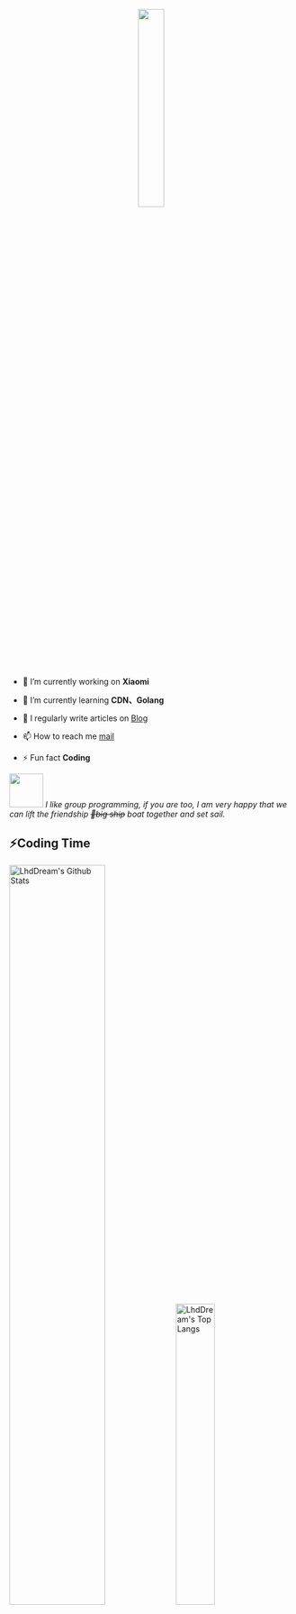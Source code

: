<html>

<head>
    <meta http-equiv="Cache-Control" content="no-cache, no-store, must-revalidate" />
    <meta http-equiv="Pragma" content="no-cache" />
    <meta http-equiv="Expires" content="0" />
</head>


<p align="center">
  <img src="https://media.giphy.com/media/MeJgB3yMMwIaHmKD4z/giphy.gif" width="30%">
</p>

- 🔭 I’m currently working on **Xiaomi**

- 🌱 I’m currently learning **CDN、Golang**

- 📝 I regularly write articles on [Blog](https://blog.csdn.net/dream0130__)

- 📫 How to reach me [mail](lvhaidong@xiyoulinux.org)

- ⚡ Fun fact **Coding**

<img src="https://media.giphy.com/media/LnQjpWaON8nhr21vNW/giphy.gif" width="60"> <em>I like group programming, if you are too, I am very happy that we can lift the friendship <del>🚢big ship</del> boat together and set sail.</em>


<!--
**LhdDream/LhdDream** is a ✨ _special_ ✨ repository because its `README.md` (this file) appears on your GitHub profile.

Here are some ideas to get you started:

- 🔭 I’m currently working on ...
- 🌱 I’m currently learning ...
- 👯 I’m looking to collaborate on ...
- 🤔 I’m looking for help with ...
- 💬 Ask me about ...
- 📫 How to reach me: ...
- 😄 Pronouns: ...
- ⚡ Fun fact: ...
  -->

## ⚡Coding Time


<p>
  <img src="https://github-readme-stats.vercel.app/api?username=LhdDream&show_icons=true&hide_border=true" alt="LhdDream's Github Stats" width="58%" />
  <img src="https://github-readme-stats.vercel.app/api/top-langs/?username=LhdDream&layout=compact&hide_border=true&langs_count=10" alt="LhdDream's Top Langs" width="37%" /> 
</p>
    



</html>



